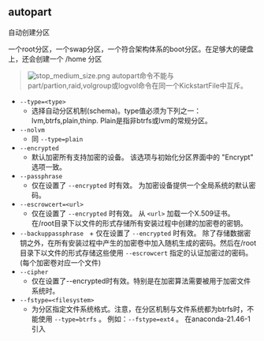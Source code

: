 ## autopart 

自动创建分区

一个root分区，一个swap分区，一个符合架构体系的boot分区。在足够大的硬盘上，还会创建一个 /home 分区

> ![stop_medium_size.png](../images/stop_medium_size.png?30) autopart命令不能与part/partion,raid,volgroup或logvol命令在同一个KickstartFile中互斥。

  + `--type=<type>`
    + 选择自动分区机制(schema)。type值必须为下列之一：lvm,btrfs,plain,thinp. Plain是指非btrfs或lvm的常规分区。
  + `--nolvm`
    + 同 `--type=plain`
  + `--encrypted`
    + 默认加密所有支持加密的设备。 该选项与初始化分区界面中的 "Encrypt" 选项一致。
  + `--passphrase`
    + 仅在设置了 `--encrypted` 时有效。 为加密设备提供一个全局系统的默认密码。
  + `--escrowcert=<url>`
    + 仅在设置了 `--encrypted` 时有效。 从 `<url>` 加载一个X.509证书。在/root目录下以文件的形式存储所有安装过程中创建的加密卷的密钥。 
  + `--backuppassphrase`
    + 仅在设置了 `--encrypted` 时有效。 除了存储数据密钥之外，在所有安装过程中产生的加密卷中加入随机生成的密码。然后在/root目录下以文件的形式存储这些使用 `--escrowcert` 指定的认证加密过的密码。(每个加密卷对应一个文件) 
  + `--cipher`
    + 仅在设置了--encrypted时有效。特别是在加密算法需要被用于加密文件系统时。
  + `--fstype=<filesystem>`
    + 为分区指定文件系统格式。注意，在分区机制与文件系统都为btrfs时，不能使用 `--type=btrfs` 。 例如：`--fstype=ext4` 。 在anaconda-21.46-1引入
